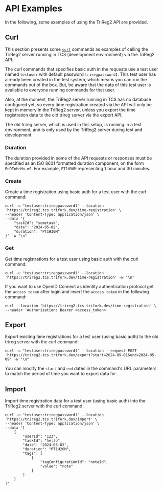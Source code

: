# API Examples

In the following, some examples of using the TriReg2 API are provided.

## Curl

This section presents some [`curl`](https://curl.se/) commands as examples of calling the TriReg2 server running in TCS (development environment) via the TriReg2 API.

The curl commands that specifies basic auth in the requests use a test user named `testuser` with default password `triregpassword1`. This test user has already been created in the test system, which means you can run the commands out of the box. But, be aware that the data of this test user is available to everyone running commands for that user.

Also, at the moment, the TriReg2 server running in TCS has no database configured yet, so every time registration created via the API will only be kept in memory in the TriReg2 server, unless you export the time registration data to the old trireg server via the export API. 

The old trireg server, which is used in this setup, is running in a test environment, and is only used by the TriReg2 server during test and development.

### Duration

The duration provided in some of the API requests or responses must be specified as an ISO 8601 formatted duration component, on the form `PnDTnHnMn.nS`. For example, `PT1H30M` representing 1 hour and 30 minutes.

### Create 

Create a time registration using basic auth for a test user with the curl command:

```
curl -u "testuser:triregpassword1" --location 'https://trireg2.tcs.trifork.dev/time-registration' \
--header 'Content-Type: application/json' \
--data '{
    "taskId": "sometask",
    "date": "2024-05-02",
    "duration": "PT1H30M"
}' -w "\n"
```

### Get

Get time registrations for a test user using basic auth with the curl command:

```
curl -u "testuser:triregpassword1" --location 'https://trireg2.tcs.trifork.dev/time-registration' -w "\n"
```

If you want to use OpenID Connect as identity authentication protocol get the `access token` after login and insert  the `access token` in the following command:

```
curl --location 'https://trireg2.tcs.trifork.dev/time-registration' \
--header 'Authorization: Bearer <access_token>'
```

## Export 

Export existing time registrations for a test user (using basic auth) to the old trireg server with the curl command:

```
curl -u "testuser:triregpassword1" --location --request POST 'https://trireg2.tcs.trifork.dev/export?start=2024-05-01&end=2024-05-09' -w "\n"
```

You can modify the `start` and `end` dates in the command's URL parameters to match the period of time you want to export data for.
## Import

Import time registration data for a test user (using basic auth) into the TriReg2 server with the curl command:

```
curl -u "testuser:triregpassword1" --location 'https://trireg2.tcs.trifork.dev/import' \
--header 'Content-Type: application/json' \
--data '[
    {
        "userId": "123",
        "taskId": "hello",
        "date": "2024-05-03",
        "duration": "PT1H20M",
        "tags": [
            {
                "tagConfigurationId": "noteId",
                "value": "note"
            }
        ]
    }
]'
```